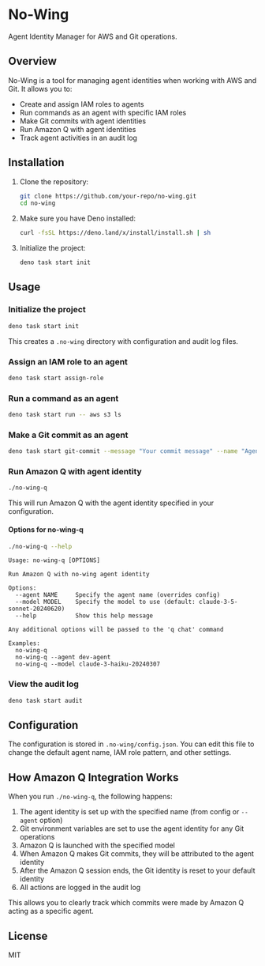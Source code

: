 # No-Wing

Agent Identity Manager for AWS and Git operations.

## Overview

No-Wing is a tool for managing agent identities when working with AWS and Git. It allows you to:

- Create and assign IAM roles to agents
- Run commands as an agent with specific IAM roles
- Make Git commits with agent identities
- Run Amazon Q with agent identities
- Track agent activities in an audit log

## Installation

1. Clone the repository:
   ```bash
   git clone https://github.com/your-repo/no-wing.git
   cd no-wing
   ```

2. Make sure you have Deno installed:
   ```bash
   curl -fsSL https://deno.land/x/install/install.sh | sh
   ```

3. Initialize the project:
   ```bash
   deno task start init
   ```

## Usage

### Initialize the project

```bash
deno task start init
```

This creates a `.no-wing` directory with configuration and audit log files.

### Assign an IAM role to an agent

```bash
deno task start assign-role
```

### Run a command as an agent

```bash
deno task start run -- aws s3 ls
```

### Make a Git commit as an agent

```bash
deno task start git-commit --message "Your commit message" --name "Agent Name" --email "agent@example.com"
```

### Run Amazon Q with agent identity

```bash
./no-wing-q
```

This will run Amazon Q with the agent identity specified in your configuration.

#### Options for no-wing-q

```bash
./no-wing-q --help
```

```
Usage: no-wing-q [OPTIONS]

Run Amazon Q with no-wing agent identity

Options:
  --agent NAME     Specify the agent name (overrides config)
  --model MODEL    Specify the model to use (default: claude-3-5-sonnet-20240620)
  --help           Show this help message

Any additional options will be passed to the 'q chat' command

Examples:
  no-wing-q
  no-wing-q --agent dev-agent
  no-wing-q --model claude-3-haiku-20240307
```

### View the audit log

```bash
deno task start audit
```

## Configuration

The configuration is stored in `.no-wing/config.json`. You can edit this file to change the default agent name, IAM role pattern, and other settings.

## How Amazon Q Integration Works

When you run `./no-wing-q`, the following happens:

1. The agent identity is set up with the specified name (from config or `--agent` option)
2. Git environment variables are set to use the agent identity for any Git operations
3. Amazon Q is launched with the specified model
4. When Amazon Q makes Git commits, they will be attributed to the agent identity
5. After the Amazon Q session ends, the Git identity is reset to your default identity
6. All actions are logged in the audit log

This allows you to clearly track which commits were made by Amazon Q acting as a specific agent.

## License

MIT
